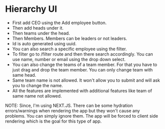 # Hierarchy UI

- First add CEO using the Add employee button.
- Then add heads under it.
- Then teams under the head.
- Then Members. Members can be leaders or not leaders.
- Id is auto generated using uuid.
- You can also search a specific employee using the filter.
- To filter go to /filter route and then there search accordingly. You can use name, number or email using the drop down select.
- You can also change the teams of a team member. For that you have to just drag and drop the team member. You can only change team with same head.
- Same team name is not allowed. It won't allow you to submit and will ask you to change the name.
- All the features are implemented with additional features like team of same name not allowed.

NOTE: Since, I'm using NEXT.JS. There can be some hydration errors/warnings when rendering the app but they won't cause any problems. You can simply ignore them. The app will be forced to client side rendering which is the goal for this type of app.

